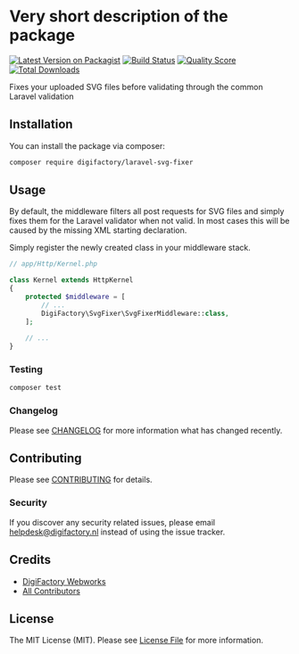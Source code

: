 # Very short description of the package

[![Latest Version on Packagist](https://img.shields.io/packagist/v/digifactory/laravel-svg-fixer.svg?style=flat-square)](https://packagist.org/packages/digifactory/laravel-svg-fixer)
[![Build Status](https://img.shields.io/travis/digifactory/laravel-svg-fixer/master.svg?style=flat-square)](https://travis-ci.org/digifactory/laravel-svg-fixer)
[![Quality Score](https://img.shields.io/scrutinizer/g/digifactory/laravel-svg-fixer.svg?style=flat-square)](https://scrutinizer-ci.com/g/digifactory/laravel-svg-fixer)
[![Total Downloads](https://img.shields.io/packagist/dt/digifactory/laravel-svg-fixer.svg?style=flat-square)](https://packagist.org/packages/digifactory/laravel-svg-fixer)

Fixes your uploaded SVG files before validating through the common Laravel validation

## Installation

You can install the package via composer:

```bash
composer require digifactory/laravel-svg-fixer
```

## Usage
By default, the middleware filters all post requests for SVG files and simply fixes them for the Laravel validator when not valid. In most cases this will be caused by the missing XML starting declaration.

Simply register the newly created class in your middleware stack.
``` php
// app/Http/Kernel.php

class Kernel extends HttpKernel
{
    protected $middleware = [
        // ...
        DigiFactory\SvgFixer\SvgFixerMiddleware::class,
    ];
    
    // ...
}
```

### Testing

``` bash
composer test
```

### Changelog

Please see [CHANGELOG](CHANGELOG.md) for more information what has changed recently.

## Contributing

Please see [CONTRIBUTING](CONTRIBUTING.md) for details.

### Security

If you discover any security related issues, please email helpdesk@digifactory.nl instead of using the issue tracker.

## Credits

- [DigiFactory Webworks](https://github.com/digifactory)
- [All Contributors](../../contributors)

## License

The MIT License (MIT). Please see [License File](LICENSE.md) for more information.
